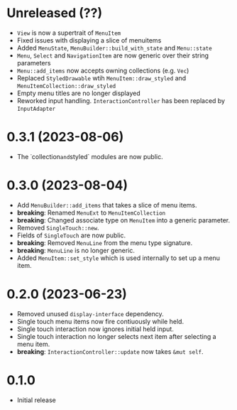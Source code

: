 Unreleased (??)
===============

 - `View` is now a supertrait of `MenuItem`
 - Fixed issues with displaying a slice of menuitems
 - Added `MenuState`, `MenuBuilder::build_with_state` and `Menu::state`
 - `Menu`, `Select` and `NavigationItem` are now generic over their string parameters
 - `Menu::add_items` now accepts owning collections (e.g. `Vec`)
 - Replaced `StyledDrawable` wtih `MenuItem::draw_styled` and `MenuItemCollection::draw_styled`
 - Empty menu titles are no longer displayed
 - Reworked input handling. `InteractionController` has been replaced by `InputAdapter`

0.3.1 (2023-08-06)
==================

 - The ˙collection` and `styled` modules are now public.

0.3.0 (2023-08-04)
==================

 - Add `MenuBuilder::add_items` that takes a slice of menu items.
 - **breaking**: Renamed `MenuExt` to `MenuItemCollection`
 - **breaking**: Changed associate type on `MenuItem` into a generic parameter.
 - Removed `SingleTouch::new`.
 - Fields of `SingleTouch` are now public.
 - **breaking**: Removed `MenuLine` from the menu type signature.
 - **breaking**: `MenuLine` is no longer generic.
 - Added `MenuItem::set_style` which is used internally to set up a menu item.

0.2.0 (2023-06-23)
==================

 - Removed unused `display-interface` dependency.
 - Single touch menu items now fire contiuously while held.
 - Single touch interaction now ignores initial held input.
 - Single touch interaction no longer selects next item after selecting a menu item.
 - **breaking**: `InteractionController::update` now takes `&mut self`.

0.1.0
=====

 - Initial release
